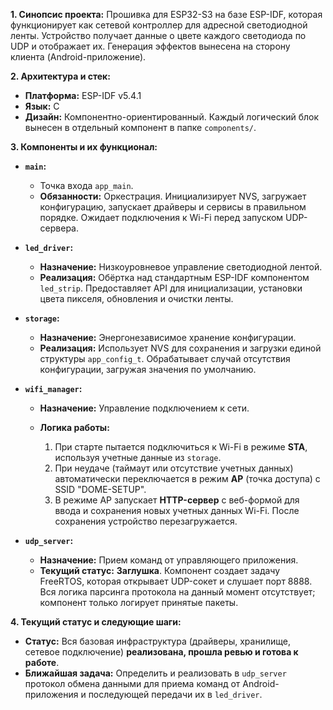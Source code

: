 __1. Синопсис проекта:__ Прошивка для ESP32-S3 на базе ESP-IDF, которая функционирует как сетевой контроллер для адресной светодиодной ленты. Устройство получает данные о цвете каждого светодиода по UDP и отображает их. Генерация эффектов вынесена на сторону клиента (Android-приложение).

__2. Архитектура и стек:__

- __Платформа:__ ESP-IDF v5.4.1
- __Язык:__ C
- __Дизайн:__ Компонентно-ориентированный. Каждый логический блок вынесен в отдельный компонент в папке `components/`.

__3. Компоненты и их функционал:__

- __`main`:__

  - Точка входа `app_main`.
  - __Обязанности:__ Оркестрация. Инициализирует NVS, загружает конфигурацию, запускает драйверы и сервисы в правильном порядке. Ожидает подключения к Wi-Fi перед запуском UDP-сервера.

- __`led_driver`:__

  - __Назначение:__ Низкоуровневое управление светодиодной лентой.
  - __Реализация:__ Обёртка над стандартным ESP-IDF компонентом `led_strip`. Предоставляет API для инициализации, установки цвета пикселя, обновления и очистки ленты.

- __`storage`:__

  - __Назначение:__ Энергонезависимое хранение конфигурации.
  - __Реализация:__ Использует NVS для сохранения и загрузки единой структуры `app_config_t`. Обрабатывает случай отсутствия конфигурации, загружая значения по умолчанию.

- __`wifi_manager`:__

  - __Назначение:__ Управление подключением к сети.

  - __Логика работы:__

    1. При старте пытается подключиться к Wi-Fi в режиме __STA__, используя учетные данные из `storage`.
    2. При неудаче (таймаут или отсутствие учетных данных) автоматически переключается в режим __AP__ (точка доступа) с SSID "DOME-SETUP".
    3. В режиме AP запускает __HTTP-сервер__ с веб-формой для ввода и сохранения новых учетных данных Wi-Fi. После сохранения устройство перезагружается.

- __`udp_server`:__

  - __Назначение:__ Прием команд от управляющего приложения.
  - __Текущий статус:__ __Заглушка__. Компонент создает задачу FreeRTOS, которая открывает UDP-сокет и слушает порт 8888. Вся логика парсинга протокола на данный момент отсутствует; компонент только логирует принятые пакеты.

__4. Текущий статус и следующие шаги:__

- __Статус:__ Вся базовая инфраструктура (драйверы, хранилище, сетевое подключение) __реализована, прошла ревью и готова к работе__.
- __Ближайшая задача:__ Определить и реализовать в `udp_server` протокол обмена данными для приема команд от Android-приложения и последующей передачи их в `led_driver`.
